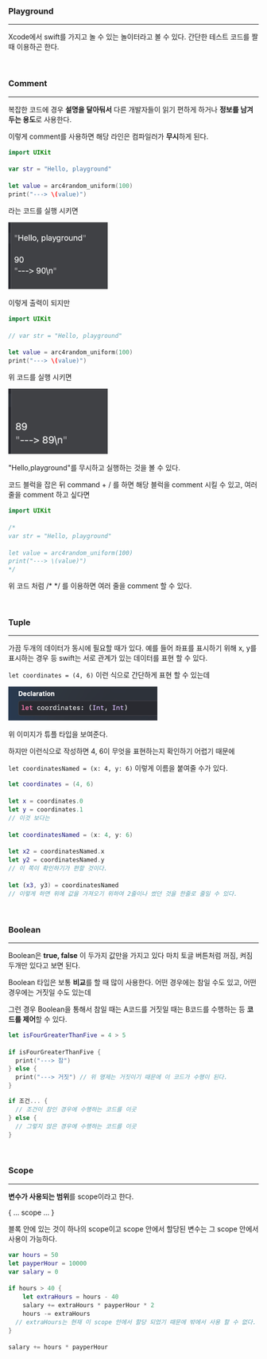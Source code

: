 ### Playground

---

Xcode에서 swift를 가지고 놀 수 있는 놀이터라고 볼 수 있다. 간단한 테스트 코드를 짤 때 이용하곤 한다.



<br>

### Comment

---

복잡한 코드에 경우 **설명을 달아둬서** 다른 개발자들이 읽기 편하게 하거나 **정보를 남겨두는 용도**로 사용한다.

이렇게 comment를 사용하면 해당 라인은 컴파일러가 **무시**하게 된다.

``` swift
import UIKit

var str = "Hello, playground"

let value = arc4random_uniform(100)
print("---> \(value)")
```

라는 코드를 실행 시키면

<img src="./img/before_comment.png" width=200>

이렇게 출력이 되지만

``` swift
import UIKit

// var str = "Hello, playground"

let value = arc4random_uniform(100)
print("---> \(value)")
```

위 코드를 실행 시키면

<img src="./img/after_comment.png" width=200>

"Hello,playground"를 무시하고 실행하는 것을 볼 수 있다.

코드 블럭을 잡은 뒤 command + /  를 하면 해당 블럭을 comment 시킬 수 있고, 여러 줄을 comment 하고 싶다면

``` swift
import UIKit

/*
var str = "Hello, playground"

let value = arc4random_uniform(100)
print("---> \(value)")
*/
```

위 코드 처럼 /* */ 를 이용하면 여러 줄을 comment 할 수 있다.

<br>

### Tuple

---

가끔 두개의 데이터가 동시에 필요할 때가 있다. 예를 들어 좌표를 표시하기 위해 x, y를 표시하는 경우 등 swift는 서로 관계가 있는 데이터를 표현 할 수 있다.

`let coordinates = (4, 6)` 이런 식으로 간단하게 표현 할 수 있는데

<img src="./img/tuple_type.png" width=300>

위 이미지가 튜플 타입을 보여준다.

하지만 이런식으로 작성하면 4, 6이 무엇을 표현하는지 확인하기 어렵기 때문에

`let coordinatesNamed = (x: 4, y: 6)` 이렇게 이름을 붙여줄 수가 있다.

``` swift
let coordinates = (4, 6)

let x = coordinates.0
let y = coordinates.1
// 이것 보다는

let coordinatesNamed = (x: 4, y: 6)

let x2 = coordinatesNamed.x
let y2 = coordinatesNamed.y
// 이 쪽이 확인하기가 편할 것이다.

let (x3, y3) = coordinatesNamed
// 이렇게 하면 위에 값을 가져오기 위하여 2줄이나 썼던 것을 한줄로 줄일 수 있다.
```

<br>

### Boolean

---

Boolean은 **true, false** 이 두가지 값만을 가지고 있다 마치 토글 버튼처럼 꺼짐, 켜짐 두개만 있다고 보면 된다.

Boolean 타입은 보통 **비교**를 할 때 많이 사용한다. 어떤 경우에는 참일 수도 있고, 어떤 경우에는 거짓일 수도 있는데

그런 경우 Boolean을 통해서 참일 때는 A코드를 거짓일 때는 B코드를 수행하는 등 **코드를 제어**할 수 있다.

``` swift
let isFourGreaterThanFive = 4 > 5

if isFourGreaterThanFive {
  print("---> 참")
} else {
  print("---> 거짓") // 위 명제는 거짓이기 때문에 이 코드가 수행이 된다.
}
```

``` swift
if 조건... {
  // 조건이 참인 경우에 수행하는 코드를 이곳
} else {
  // 그렇지 않은 경우에 수행하는 코드를 이곳
}
```

<br>

### Scope

---

**변수가 사용되는 범위**를 scope이라고 한다.

{ ... scope ... }

블록 안에 있는 것이 하나의 scope이고 scope 안에서 할당된 변수는 그 scope 안에서 사용이 가능하다.

``` swift
var hours = 50
let payperHour = 10000
var salary = 0

if hours > 40 {
    let extraHours = hours - 40
    salary += extraHours * payperHour * 2
    hours -= extraHours
  // extraHours는 현재 이 scope 안에서 할당 되었기 때문에 밖에서 사용 할 수 없다.
}

salary += hours * payperHour
```
